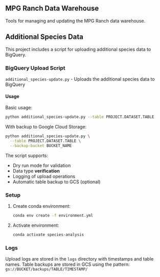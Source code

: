## MPG Ranch Data Warehouse

Tools for managing and updating the MPG Ranch data warehouse.

## Additional Species Data

This project includes a script for uploading additional species data to BigQuery.

### BigQuery Upload Script
`additional_species-update.py` - Uploads the additional species data to BigQuery

#### Usage
Basic usage:
```bash
python additional_species-update.py --table PROJECT.DATASET.TABLE
```

With backup to Google Cloud Storage:
```bash
python additional_species-update.py \
  --table PROJECT.DATASET.TABLE \
  --backup-bucket BUCKET_NAME
```

The script supports:
- Dry run mode for validation
- Data type **verification**
- Logging of upload operations
- Automatic table backup to GCS (optional)

### Setup

1. Create conda environment:
   ```bash
   conda env create -f environment.yml
   ```

2. Activate environment:
   ```bash
   conda activate species-analysis
   ```

### Logs
Upload logs are stored in the `logs` directory with timestamps and table names.
Table backups are stored in GCS using the pattern: `gs://BUCKET/backups/TABLE/TIMESTAMP/`